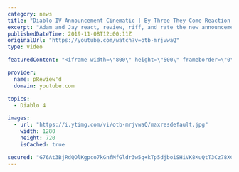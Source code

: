 ```yaml
---
category: news
title: "Diablo IV Announcement Cinematic | By Three They Come Reaction / Review / Rating"
excerpt: "Adam and Jay react, review, riff, and rate the new announcement cinematic everyone wanted to see last year at Blizzcon, Diablo IV 'By Three They Come'."
publishedDateTime: 2019-11-08T12:00:11Z
originalUrl: "https://youtube.com/watch?v=otb-mrjvwaQ"
type: video

featuredContent: "<iframe width=\"800\" height=\"500\" frameborder=\"0\" src=\"https://www.youtube.com/embed/otb-mrjvwaQ\" allow=\"accelerometer; autoplay; encrypted-media; gyroscope; picture-in-picture\" allowfullscreen></iframe>"

provider:
  name: pReview'd
  domain: youtube.com

topics:
  - Diablo 4

images:
  - url: "https://i.ytimg.com/vi/otb-mrjvwaQ/maxresdefault.jpg"
    width: 1280
    height: 720
    isCached: true

secured: "G76At3BjRdQOlKgpco7kGnfMfGldr3w5q+kTp5djboiSHiVK8KuQtT3Cz78XC2qmSHH8Qm/vk8WkV4DvNJbWBBKXjthPucud/OU8jrNqdpVqwLPxBlun7Lh1CGe1nfYY0a+31kqluaHRVq7I+RHjRXX4lZL9BO+FnSxIAqgEX+N9bdg9zcg4iZoRDQzwwPnTQ1XvtO3Ii819iI5o2b8fv3Z7b1n+6A9WqbUFEAgfJqYPw5nsRnMulgfBtCPK2SmNcM44BeO9GL0vlUvxQ5z5N04APFUEl90dM7QP+045NeB1WdxDbVkGQCUTfkWntuCf8hVH0Gw96hm/Ts5S/BUMuboVhcQ6MFfXnh2rnnprlteS6/7ZhjD57HY458n/lWze6MFSBhLPn4jH7KpbtQV6TJpR3TjKkQBWZP8C8QP9RAwrj/vKw2iV8sIAfFXTkvuV;1cTGX/GZxVcwEoxOaMFgpQ=="
---
```



